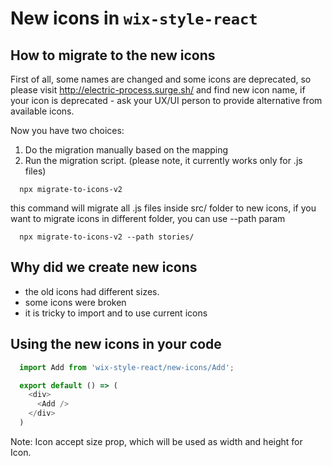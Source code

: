 # New icons in `wix-style-react`

## How to migrate to the new icons

First of all, some names are changed and some icons are deprecated, so please visit http://electric-process.surge.sh/ and find new icon name, if your icon is deprecated - ask your UX/UI person to provide alternative from available icons.

Now you have two choices:
1) Do the migration manually based on the mapping
2) Run the migration script. (please note, it currently works only for .js files)
```
  npx migrate-to-icons-v2
```
this command will migrate all .js files inside src/ folder to new icons,
if you want to migrate icons in different folder, you can use --path param
```
  npx migrate-to-icons-v2 --path stories/
```

## Why did we create new icons

* the old icons had different sizes.
* some icons were broken
* it is tricky to import and to use current icons

## Using the new icons in your code

```js
  import Add from 'wix-style-react/new-icons/Add';

  export default () => (
    <div>
      <Add />
    </div>
  )
```

Note: Icon accept size prop, which will be used as width and height for Icon.
